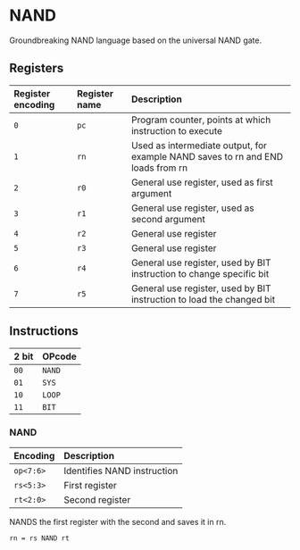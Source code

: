 # NAND
Groundbreaking NAND language based on the universal NAND gate.

## Registers

| **Register encoding** | **Register name** | **Description**                                                                 |
| :-------------------- | :---------------- | :------------------------------------------------------------------------------ |
| `0`                   | `pc`              | Program counter, points at which instruction to execute                         |
| `1`                   | `rn`              | Used as intermediate output, for example NAND saves to rn and END loads from rn |
| `2`                   | `r0`              | General use register, used as first argument                                    |
| `3`                   | `r1`              | General use register, used as second argument                                   |
| `4`                   | `r2`              | General use register                                                            |
| `5`                   | `r3`              | General use register                                                            |
| `6`                   | `r4`              | General use register, used by BIT instruction to change specific bit            |
| `7`                   | `r5`              | General use register, used by BIT instruction to load the changed bit           |

## Instructions

| **2 bit** | **OPcode** |
| :-------- | :--------- |
| `00`      | `NAND`     |
| `01`      | `SYS`      |
| `10`      | `LOOP`     |
| `11`      | `BIT`      |

### NAND

| **Encoding** | **Description**             |
| :----------- | :-------------------------- |
| `op<7:6>`    | Identifies NAND instruction |
| `rs<5:3>`    | First register              |
| `rt<2:0>`    | Second register             |


NANDS the first register with the second and saves it in rn.

`rn = rs NAND rt`

